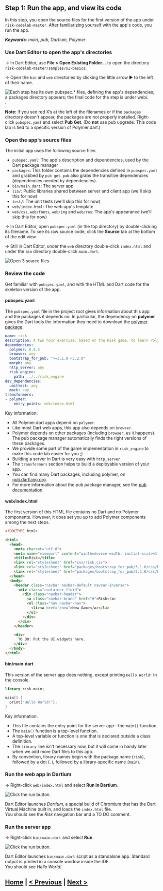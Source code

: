 ## Step 1: Run the app, and view its code

In this step, you open the source files for the first version of the
app under `risk-codelab-master`.
After familiarizing yourself with the app's code,
you run the app.

_**Keywords**: main, pub, Dartium, Polymer_


### Use Dart Editor to open the app's directories

&rarr;  In Dart Editor, use **File > Open Existing Folder...**
to open the directory `risk-codelab-master/samples/s1-basics`.

&rarr;  Open the `bin` and `web` directories by
clicking the little arrow ► to the left of their name.

![Each step has its own pubspec.* files, defining the app's dependencies; a packages directory appears; the final code for the step is under web/.](img/s1-open-sample.png).


**Note:**
If you see red X’s
at the left of the filenames or if the `packages` directory doesn't appear,
the packages are not properly installed.
Right-click `pubspec.yaml` and select **Pub Get**.
(Do **not** use pub upgrade.
This code lab is tied to a specific version of Polymer.dart.)

### Open the app's source files

The initial app uses the following source files:
* `pubspec.yaml`: The app's description and dependencies, used by the Dart package manager
* `packages`: This folder contains the dependencies defined in `pubspec.yaml` and grabbed by `pub get`. `pub` also grabs the transitive dependencies (dependencies needed by dependencies).
* `bin/main.dart`: The server app
* `lib/`: Public libraries shared between server and client app (we'll skip this for now)
* `test/`: The unit tests (we'll skip this for now)
* `web/index.html`: The web app's template
* `web/css`, `web/fonts`, `web/img` and `web/res`: The app's appearance (we'll skip this for now)

&rarr;  In Dart Editor, open `pubspec.yaml` (in the top directory) by
double-clicking its filename.
To see its raw source code,
click the **Source** tab at the bottom of the edit view.

&rarr;  Still in Dart Editor,
under the `web` directory
double-click `index.html` 
and under the `bin` directory 
double-click `main.dart`.

![Open 3 source files](img/s1-open-files.png)

### Review the code

Get familiar with `pubspec.yaml`, and with the HTML and Dart code
for the skeleton version of the app.

#### pubspec.yaml

The `pubspec.yaml` file in the project root gives information
about this app and the packages it depends on.
In particular, the dependency on **polymer** gives the Dart tools
the information they need to download the
[polymer package](https://pub.dartlang.org/packages/polymer).

``` yaml
name: risk
description: A two hour exercise, based on the Risk game, to learn Polymer.dart.
dependencies:
  polymer: 0.9.5
  browser: any
  bootstrap_for_pub: ">=3.1.0 <3.2.0"
  morph: any
  http_server: any
  risk_engine:
    path: ../../risk_engine
dev_dependencies:
  unittest: any
  mock: any
transformers:
- polymer:
    entry_points: web/index.html
```

Key information:

* All Polymer.dart apps depend on `polymer`.
* Like most Dart web apps, this app also depends on `browser`.
* Polymer depends on other packages (including `browser`, as it happens).
  The pub package manager automatically finds the right versions of these packages.
* We provide some part of the game implementation in `risk_engine` to make this code lab easier for you ;)
* Building a server in Dart is very easy with `http_server` 
* The `transformers` section helps to build a deployable version of your app. 
* You can find many Dart packages, including polymer,
  on [pub.dartlang.org](http://pub.dartlang.org/).
* For more information about the pub package manager, see the
  [pub documentation](https://www.dartlang.org/tools/pub/).

#### web/index.html

The first version of this HTML file contains no Dart and no Polymer components.
However, it does set you up to add Polymer components among the next steps.

```HTML
<!DOCTYPE html>

<html>
  <head>
    <meta charset="utf-8">
    <meta name="viewport" content="width=device-width, initial-scale=1.0">
    <title>Risk</title>
    <link rel="stylesheet" href="css/risk.css">
    <link rel="stylesheet" href="packages/bootstrap_for_pub/3.1.0/css/bootstrap.min.css">
    <link rel="stylesheet" href="packages/bootstrap_for_pub/3.1.0/css/bootstrap-theme.min.css">
  </head>
  <body>
    <header class="navbar navbar-default navbar-inverse">
      <div class="container-fluid">
        <div class="navbar-header">
          <a class="navbar-brand" href="#">Risk</a>
          <ul class="nav navbar-nav">
            <li><a href="/new">New Game</a></li>
          </ul>
        </div>
      </div>
    </header>

    <div>
      TO DO: Put the UI widgets here.
    </div>
  </body>
</html>
```

#### bin/main.dart

This version of the server app does nothing, except printing `Hello World!` in the console.

```Dart
library risk.main;

main() {
  print("Hello World!");
}
```

Key information:
* This file contains the entry point for the server app—the `main()` function.
* The `main()` function is a top-level function.
* A top-level variable or function is one that is declared outside
  a class definition.
* The `library` line isn't necessary now,
  but it will come in handy later when we add more Dart files to this app.
* By convention, library names begin with the package name (`risk`),
  followed by a dot (`.`),
  followed by a library-specific name (`main`).

### Run the web app in Dartium

&rarr; Right-click `web/index.html` and select **Run in Dartium**.

![Click the run button](img/s1-run-in-dartium.png).

Dart Editor launches _Dartium_, a special build of Chromium that has the Dart Virtual Machine built in, and loads the `index.html` file.  
You should see the _Risk_ navigation bar and a TO DO comment.

<!-- Add screenshot? -->

### Run the server app

&rarr; Right-click `bin/main.dart` and select **Run**.

![Click the run button](img/s1-run.png).

Dart Editor launches `bin/main.dart` script as a standalone app.
Standard output is printed in a console window inside the IDE.  
You should see _Hello World!_.


## [Home](../README.md) | [< Previous](step-0.md) | [Next >](step-2.md)
